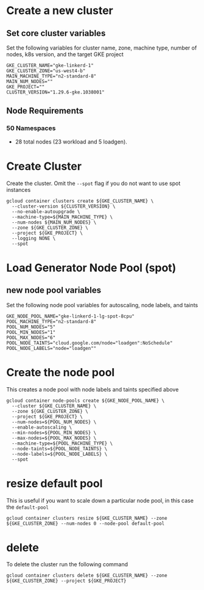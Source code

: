# Create a new cluster

## Set core cluster variables

Set the following variables for cluster name, zone, machine type, number of nodes, k8s version, and the target GKE project
```
GKE_CLUSTER_NAME="gke-linkerd-1"
GKE_CLUSTER_ZONE="us-west4-b"
MAIN_MACHINE_TYPE="n2-standard-8"
MAIN_NUM_NODES=""
GKE_PROJECT=""
CLUSTER_VERSION="1.29.6-gke.1038001"
```

## Node Requirements

### 50 Namespaces

- 28 total nodes (23 workload and 5 loadgen).

# Create Cluster

Create the cluster. Omit the `--spot` flag if you do not want to use spot instances
```
gcloud container clusters create ${GKE_CLUSTER_NAME} \
  --cluster-version ${CLUSTER_VERSION} \
  --no-enable-autoupgrade \
  --machine-type=${MAIN_MACHINE_TYPE} \
  --num-nodes ${MAIN_NUM_NODES} \
  --zone ${GKE_CLUSTER_ZONE} \
  --project ${GKE_PROJECT} \
  --logging NONE \
  --spot
```

# Load Generator Node Pool (spot)

## new node pool variables

Set the following node pool variables for autoscaling, node labels, and taints
```
GKE_NODE_POOL_NAME="gke-linkerd-1-lg-spot-8cpu"
POOL_MACHINE_TYPE="n2-standard-8"
POOL_NUM_NODES="5"
POOL_MIN_NODES="1"
POOL_MAX_NODES="6"
POOL_NODE_TAINTS="cloud.google.com/node="loadgen":NoSchedule"
POOL_NODE_LABELS="node="loadgen""
```

# Create the node pool

This creates a node pool with node labels and taints specified above
```
gcloud container node-pools create ${GKE_NODE_POOL_NAME} \
  --cluster ${GKE_CLUSTER_NAME} \
  --zone ${GKE_CLUSTER_ZONE} \
  --project ${GKE_PROJECT} \
  --num-nodes=${POOL_NUM_NODES} \
  --enable-autoscaling \
  --min-nodes=${POOL_MIN_NODES} \
  --max-nodes=${POOL_MAX_NODES} \
  --machine-type=${POOL_MACHINE_TYPE} \
  --node-taints=${POOL_NODE_TAINTS} \
  --node-labels=${POOL_NODE_LABELS} \
  --spot
```

# resize default pool

This is useful if you want to scale down a particular node pool, in this case the `default-pool`
```
gcloud container clusters resize ${GKE_CLUSTER_NAME} --zone ${GKE_CLUSTER_ZONE} --num-nodes 0 --node-pool default-pool
```

# delete

To delete the cluster run the following command
```
gcloud container clusters delete ${GKE_CLUSTER_NAME} --zone ${GKE_CLUSTER_ZONE} --project ${GKE_PROJECT}
```